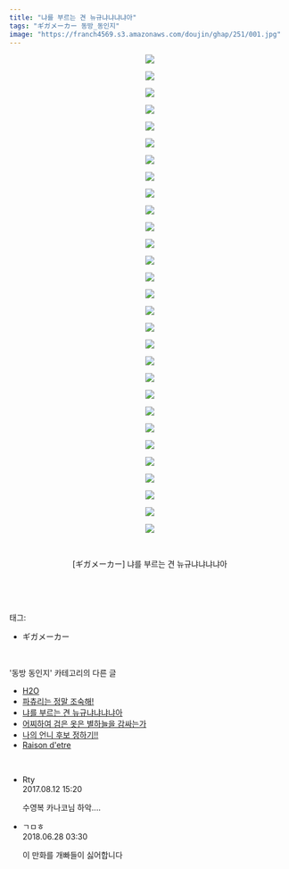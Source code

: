 ```yaml
---
title: "냐를 부르는 견 뉴규냐냐냐냐아"
tags: "ギガメーカー 동방_동인지"
image: "https://franch4569.s3.amazonaws.com/doujin/ghap/251/001.jpg"
---
```

<div class="article">
<p style="text-align: center; clear: none; float: none;"><img src="{{ site.imgserver2 }}/ghap/251/001.jpg"/></p>
<p style="text-align: center; clear: none; float: none;"><img src="{{ site.imgserver2 }}/ghap/251/002.jpg"/></p>
<p style="text-align: center; clear: none; float: none;"><img src="{{ site.imgserver2 }}/ghap/251/003.jpg"/></p>
<p style="text-align: center; clear: none; float: none;"><img src="{{ site.imgserver2 }}/ghap/251/004.jpg"/></p>
<p style="text-align: center; clear: none; float: none;"><img src="{{ site.imgserver2 }}/ghap/251/005.jpg"/></p>
<p style="text-align: center; clear: none; float: none;"><img src="{{ site.imgserver2 }}/ghap/251/006.jpg"/></p>
<p style="text-align: center; clear: none; float: none;"><img src="{{ site.imgserver2 }}/ghap/251/007.jpg"/></p>
<p style="text-align: center; clear: none; float: none;"><img src="{{ site.imgserver2 }}/ghap/251/008.jpg"/></p>
<p style="text-align: center; clear: none; float: none;"><img src="{{ site.imgserver2 }}/ghap/251/009.jpg"/></p>
<p style="text-align: center; clear: none; float: none;"><img src="{{ site.imgserver2 }}/ghap/251/010.jpg"/></p>
<p style="text-align: center; clear: none; float: none;"><img src="{{ site.imgserver2 }}/ghap/251/011.jpg"/></p>
<p style="text-align: center; clear: none; float: none;"><img src="{{ site.imgserver2 }}/ghap/251/012.jpg"/></p>
<p style="text-align: center; clear: none; float: none;"><img src="{{ site.imgserver2 }}/ghap/251/013.jpg"/></p>
<p style="text-align: center; clear: none; float: none;"><img src="{{ site.imgserver2 }}/ghap/251/014.jpg"/></p>
<p style="text-align: center; clear: none; float: none;"><img src="{{ site.imgserver2 }}/ghap/251/015.jpg"/></p>
<p style="text-align: center; clear: none; float: none;"><img src="{{ site.imgserver2 }}/ghap/251/016.jpg"/></p>
<p style="text-align: center; clear: none; float: none;"><img src="{{ site.imgserver2 }}/ghap/251/017.jpg"/></p>
<p style="text-align: center; clear: none; float: none;"><img src="{{ site.imgserver2 }}/ghap/251/018.jpg"/></p>
<p style="text-align: center; clear: none; float: none;"><img src="{{ site.imgserver2 }}/ghap/251/019.jpg"/></p>
<p style="text-align: center; clear: none; float: none;"><img src="{{ site.imgserver2 }}/ghap/251/020.jpg"/></p>
<p style="text-align: center; clear: none; float: none;"><img src="{{ site.imgserver2 }}/ghap/251/021.jpg"/></p>
<p style="text-align: center; clear: none; float: none;"><img src="{{ site.imgserver2 }}/ghap/251/022.jpg"/></p>
<p style="text-align: center; clear: none; float: none;"><img src="{{ site.imgserver2 }}/ghap/251/023.jpg"/></p>
<p style="text-align: center; clear: none; float: none;"><img src="{{ site.imgserver2 }}/ghap/251/024.jpg"/></p>
<p style="text-align: center; clear: none; float: none;"><img src="{{ site.imgserver2 }}/ghap/251/025.jpg"/></p>
<p style="text-align: center; clear: none; float: none;"><img src="{{ site.imgserver2 }}/ghap/251/026.jpg"/></p>
<p style="text-align: center; clear: none; float: none;"><img src="{{ site.imgserver2 }}/ghap/251/027.jpg"/></p>
<p style="text-align: center; clear: none; float: none;"><img src="{{ site.imgserver2 }}/ghap/251/028.jpg"/></p>
<p style="text-align: center; clear: none; float: none;"><img src="{{ site.imgserver2 }}/ghap/251/029.jpg"/></p>
<p style="text-align: center; clear: none; float: none;"><br/></p>
<p style="text-align: center; clear: none; float: none;">[ギガメーカー] 냐를 부르는 견 뉴규냐냐냐냐아</p>
<p><br/></p>
</div><br/>
<div class="tagTrail">
<p>태그: </p>
<ul>
<li>ギガメーカー</li>
</ul>
</div><br/>
<div class="another">
<p>'동방 동인지' 카테고리의 다른 글</p>
<ul>
<li><a href="/ghap_253">H2O</a></li>
<li><a href="/ghap_252">파츄리는 정말 조숙해!</a></li>
<li><a href="/ghap_251">냐를 부르는 견 뉴규냐냐냐냐아</a></li>
<li><a href="/ghap_249">어찌하여 검은 옷은 별하늘을 감싸는가</a></li>
<li><a href="/ghap_248">나의 언니 후보 정하기!!</a></li>
<li><a href="/ghap_247">Raison d'etre</a></li>
</ul>
</div><br/>
<div class="cb_module cb_fluid">
<div class="cb_wrt cb_profile">
<div class="comment">
<ul>
<li class="cb_thumb_off" id="comment15057824">
<div class="cb_comment_area">
<div class="cb_info_area">
<div class="cb_section">
<span class="cb_nick_name">Rty</span>
</div>
<div class="cb_section">
<span class="cb_date">2017.08.12 15:20 </span>
</div>
</div>
<div class="cb_dsc_comment">
<p class="cb_dsc">
											수영복 카나코님 하악....
										</p>
</div>
</div></li>
<li class="cb_thumb_off" id="comment15277752">
<div class="cb_comment_area">
<div class="cb_info_area">
<div class="cb_section">
<span class="cb_nick_name">ㄱㅁㅎ</span>
</div>
<div class="cb_section">
<span class="cb_date">2018.06.28 03:30 </span>
</div>
</div>
<div class="cb_dsc_comment">
<p class="cb_dsc">
											이 만화를 개빠들이 싫어합니다
										</p>
</div>
</div></li>
</ul>
</div>
</div><!-- commentList close -->
</div><br/>
